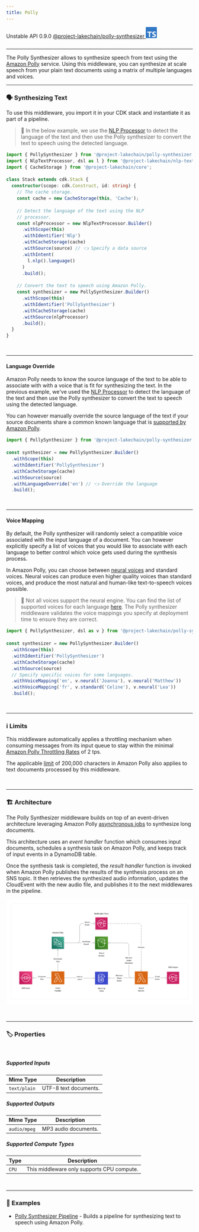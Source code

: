 ```yaml
---
title: Polly
---
```


<span title="Label: Pro" data-view-component="true" class="Label Label--api text-uppercase">
  Unstable API
</span>
<span title="Label: Pro" data-view-component="true" class="Label Label--version text-uppercase">
  0.9.0
</span>
<span title="Label: Pro" data-view-component="true" class="Label Label--package">
  <a target="_blank" href="https://www.npmjs.com/package/@project-lakechain/polly-synthesizer">
    @project-lakechain/polly-synthesizer
  </a>
</span>
<span class="language-icon">
  <svg role="img" viewBox="0 0 24 24" width="30" xmlns="http://www.w3.org/2000/svg" style="fill: #3178C6;"><title>TypeScript</title><path d="M1.125 0C.502 0 0 .502 0 1.125v21.75C0 23.498.502 24 1.125 24h21.75c.623 0 1.125-.502 1.125-1.125V1.125C24 .502 23.498 0 22.875 0zm17.363 9.75c.612 0 1.154.037 1.627.111a6.38 6.38 0 0 1 1.306.34v2.458a3.95 3.95 0 0 0-.643-.361 5.093 5.093 0 0 0-.717-.26 5.453 5.453 0 0 0-1.426-.2c-.3 0-.573.028-.819.086a2.1 2.1 0 0 0-.623.242c-.17.104-.3.229-.393.374a.888.888 0 0 0-.14.49c0 .196.053.373.156.529.104.156.252.304.443.444s.423.276.696.41c.273.135.582.274.926.416.47.197.892.407 1.266.628.374.222.695.473.963.753.268.279.472.598.614.957.142.359.214.776.214 1.253 0 .657-.125 1.21-.373 1.656a3.033 3.033 0 0 1-1.012 1.085 4.38 4.38 0 0 1-1.487.596c-.566.12-1.163.18-1.79.18a9.916 9.916 0 0 1-1.84-.164 5.544 5.544 0 0 1-1.512-.493v-2.63a5.033 5.033 0 0 0 3.237 1.2c.333 0 .624-.03.872-.09.249-.06.456-.144.623-.25.166-.108.29-.234.373-.38a1.023 1.023 0 0 0-.074-1.089 2.12 2.12 0 0 0-.537-.5 5.597 5.597 0 0 0-.807-.444 27.72 27.72 0 0 0-1.007-.436c-.918-.383-1.602-.852-2.053-1.405-.45-.553-.676-1.222-.676-2.005 0-.614.123-1.141.369-1.582.246-.441.58-.804 1.004-1.089a4.494 4.494 0 0 1 1.47-.629 7.536 7.536 0 0 1 1.77-.201zm-15.113.188h9.563v2.166H9.506v9.646H6.789v-9.646H3.375z"/></svg>
</span>
<div style="margin-top: 26px"></div>

---

The Polly Synthesizer allows to synthesize speech from text using the [Amazon Polly](https://aws.amazon.com/polly/) service. Using this middleware, you can synthesize at scale speech from your plain text documents using a matrix of multiple languages and voices.

---

### 🗣️ Synthesizing Text

To use this middleware, you import it in your CDK stack and instantiate it as part of a pipeline.

> 💁 In the below example, we use the [NLP Processor](/project-lakechain/text-processing/nlp-text-processor) to detect the language of the text and then use the Polly synthesizer to convert the text to speech using the detected language.

```typescript
import { PollySynthesizer } from '@project-lakechain/polly-synthesizer';
import { NlpTextProcessor, dsl as l } from '@project-lakechain/nlp-text-processor';
import { CacheStorage } from '@project-lakechain/core';

class Stack extends cdk.Stack {
  constructor(scope: cdk.Construct, id: string) {
    // The cache storage.
    const cache = new CacheStorage(this, 'Cache');
    
    // Detect the language of the text using the NLP
    // processor.
    const nlpProcessor = new NlpTextProcessor.Builder()
      .withScope(this)
      .withIdentifier('Nlp')
      .withCacheStorage(cache)
      .withSource(source) // 👈 Specify a data source
      .withIntent(
        l.nlp().language()
      )
      .build();

    // Convert the text to speech using Amazon Polly.
    const synthesizer = new PollySynthesizer.Builder()
      .withScope(this)
      .withIdentifier('PollySynthesizer')
      .withCacheStorage(cache)
      .withSource(nlpProcessor)
      .build();
  }
}
```

<br />

---

#### Language Override

Amazon Polly needs to know the source language of the text to be able to associate with with a voice that is fit for synthesizing the text. In the previous example, we've used the [NLP Processor](/project-lakechain/text-processing/nlp-text-processor) to detect the language of the text and then use the Polly synthesizer to convert the text to speech using the detected language.

You can however manually override the source language of the text if your source documents share a common known language that is [supported by Amazon Polly](https://docs.aws.amazon.com/polly/latest/dg/SupportedLanguage.html).

```typescript
import { PollySynthesizer } from '@project-lakechain/polly-synthesizer';

const synthesizer = new PollySynthesizer.Builder()
  .withScope(this)
  .withIdentifier('PollySynthesizer')
  .withCacheStorage(cache)
  .withSource(source)
  .withLanguageOverride('en') // 👈 Override the language
  .build();
```

<br />

---

#### Voice Mapping

By default, the Polly synthesizer will randomly select a compatible voice associated with the input language of a document. You can however explicitly specify a list of voices that you would like to associate with each language to better control which voice gets used during the synthesis process.

In Amazon Polly, you can choose between [neural voices](https://docs.aws.amazon.com/polly/latest/dg/neural-voices.html) and standard voices. Neural voices can produce even higher quality voices than standard voices, and produce the most natural and human-like text-to-speech voices possible.

> 💁 Not all voices support the neural engine. You can find the list of supported voices for each language [here](https://docs.aws.amazon.com/polly/latest/dg/voicelist.html). The Polly synthesizer middleware validates the voice mappings you specify at deployment time to ensure they are correct.

```typescript
import { PollySynthesizer, dsl as v } from '@project-lakechain/polly-synthesizer';

const synthesizer = new PollySynthesizer.Builder()
  .withScope(this)
  .withIdentifier('PollySynthesizer')
  .withCacheStorage(cache)
  .withSource(source)
  // Specify specific voices for some languages.
  .withVoiceMapping('en', v.neural('Joanna'), v.neural('Matthew'))
  .withVoiceMapping('fr', v.standard('Celine'), v.neural('Lea'))
  .build();
```

<br />

---

### ℹ️ Limits

This middleware automatically applies a throttling mechanism when consuming messages from its input queue to stay within the minimal [Amazon Polly Throttling Rates](https://docs.aws.amazon.com/polly/latest/dg/limits.html) of 2 tps.

The applicable [limit](https://docs.aws.amazon.com/polly/latest/dg/limits.html) of 200,000 characters in Amazon Polly also applies to text documents processed by this middleware.

<br />

---

### 🏗️ Architecture

The Polly Synthesizer middleware builds on top of an event-driven architecture leveraging Amazon Polly [asynchronous jobs](https://docs.aws.amazon.com/polly/latest/dg/asynchronous.html) to synthesize long documents.

This architecture uses an *event handler* function which consumes input documents, schedules a synthesis task on Amazon Polly, and keeps track of input events in a DynamoDB table.

Once the synthesis task is completed, the *result handler* function is invoked when Amazon Polly publishes the results of the synthesis process on an SNS topic. It then retrieves the synthesized audio information, updates the CloudEvent with the new audio file, and publishes it to the next middlewares in the pipeline.

![Polly Synthesizer Architecture](../../../assets/polly-synthesizer-architecture.png)

<br />

---

### 🏷️ Properties

<br />

##### Supported Inputs

|  Mime Type  | Description |
| ----------- | ----------- |
| `text/plain` | UTF-8 text documents. |

##### Supported Outputs

|  Mime Type  | Description |
| ----------- | ----------- |
| `audio/mpeg` | MP3 audio documents. |

##### Supported Compute Types

| Type  | Description |
| ----- | ----------- |
| `CPU` | This middleware only supports CPU compute. |

<br />

---

### 📖 Examples

- [Polly Synthesizer Pipeline](https://github.com/awslabs/project-lakechain/tree/main/examples/simple-pipelines/text-to-speech-pipelines/polly-synthesizer) - Builds a pipeline for synthesizing text to speech using Amazon Polly.
